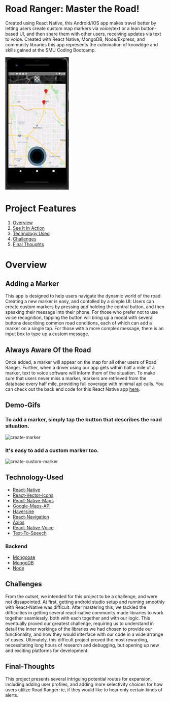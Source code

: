 # Road Ranger: Master the Road!

Created using React Native, this Android/IOS app makes travel better by letting users create custom map markers via voice/text or a lean button-based UI, and then share them with other users, receiving updates via text to voice. Created with React Native, MongoDB, Node/Express, and community libraries this app represents the culmination of knowldge and skills gained at the SMU Coding Bootcamp. 

<img src="./src/assets/images/readmepic.png" alt="roadrangerbasic" width="200"/>

# Project Features
1. [Overview](#Overview)
2. [See It In Action](#Demo-Gifs)
3. [Technology Used](#Technology-Used)
4. [Challenges](#Challenges)
5. [Final Thoughts](#Final-Thoughts)

# Overview

## Adding a Marker 

This app is designed to help users navigate the dynamic world of the road. Creating a new marker is easy, and contolled by a simple UI: Users can create custom markers by pressing and holding the central button, and then speaking their message into their phone. For those who prefer not to use voice recognition, tapping the button will bring up a modal with several buttons describing common road conditions, each of which can add a marker on a single tap. For those with a more complex message, there is an input box to type up a custom message. 

## Always Aware Of the Road

Once added, a marker will appear on the map for all other users of Road Ranger. Further, when a driver using our app gets within half a mile of a marker, text to voice software will inform them of the situation. To make sure that users never miss a marker, markers are retrieved from the database every half mile, providing full coverage with minimal api calls. You can check out the back end code for this React Native app [here](https://github.com/Nick-Haer/roadRangerBackend).


## Demo-Gifs

### To add a marker, simply tap the button that describes the road situation.

<img src="./src/assets/images/button create marker.gif" alt="create-marker" width="200"/>

### It's easy to add a custom marker too.

<img src="./src/assets/images/add-custom-marker.gif" alt="create-custom-marker" width="200"/>

## Technology-Used

* [React-Native](https://facebook.github.io/react-native/)
* [React-Vector-Icons](https://github.com/oblador/react-native-vector-icons)
* [React-Native-Maps](https://github.com/react-native-community/react-native-maps)
* [Google-Maps-API](https://developers.google.com/maps/documentation/?_ga=2.187019944.-1474704009.1568742778&_gac=1.229229294.1574740445.CjwKCAiAlO7uBRANEiwA_vXQ-_zyoNwzJ7qzuFRqLLAKIlarUTxEfofwA9eu1Co6nBSGkqhmH_8TGBoCgX0QAvD_BwE)
* [Haversine](https://www.npmjs.com/package/haversine)
* [React-Navigation](https://reactnavigation.org/)
* [Axios](https://www.npmjs.com/package/axios)
* [React-Native-Voice](https://github.com/react-native-community/react-native-voice)
* [Text-To-Speech](https://www.npmjs.com/package/react-native-tts)

### Backend
* [Mongoose](https://mongoosejs.com/)
* [MongoDB](https://docs.mongodb.com/)
* [Node](https://nodejs.org/en/)

## Challenges

From the outset, we intended for this project to be a challenge, and were not dissapointed. At first, getting android studio setup and running smoothly with React-Native was difficult. After mastering this, we tackled the difficulties in getting several react-native community made libraries to work together seamlessly, both with each together and with our logic. This eventually proved our greatest challenge, requiring us to understand in detail the inner workings of the libraries we had chosen to provide our functionality, and how they would interface with our code in a wide arrange of cases. Ultimately, this difficult project proved the most rewarding, necessitating long hours of research and debugging, but opening up new and exciting platforms for development.

## Final-Thoughts

This project presents several intriguing potential routes for expansion, including adding user profiles, and adding more selectivity choices for how users utilize Road Ranger: ie, if they would like to hear only certain kinds of alerts.
